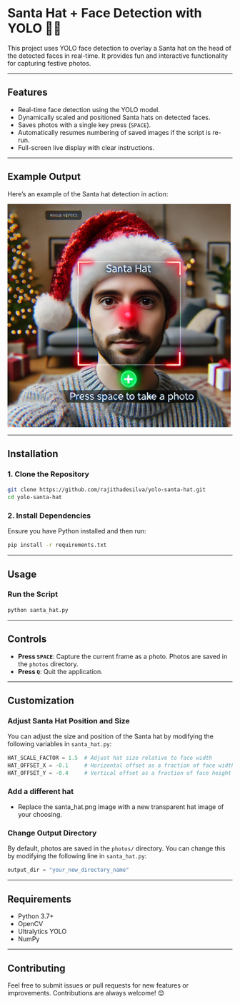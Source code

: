 # Santa Hat + Face Detection with YOLO 🎅📸

This project uses YOLO face detection to overlay a Santa hat on the head of the detected faces in real-time. It provides fun and interactive functionality for capturing festive photos.

---

## Features
- Real-time face detection using the YOLO model.
- Dynamically scaled and positioned Santa hats on detected faces.
- Saves photos with a single key press (`SPACE`).
- Automatically resumes numbering of saved images if the script is re-run.
- Full-screen live display with clear instructions.

---
## Example Output

Here’s an example of the Santa hat detection in action:

<img src="demo.webp" alt="Santa Hat Detection Demo" width="500">

---

## Installation

### 1. Clone the Repository
```bash
git clone https://github.com/rajithadesilva/yolo-santa-hat.git
cd yolo-santa-hat
```

### 2. Install Dependencies
Ensure you have Python installed and then run:
```bash
pip install -r requirements.txt
```
---
## Usage

### Run the Script
```bash
python santa_hat.py
```
---
## Controls

- **Press `SPACE`**: Capture the current frame as a photo. Photos are saved in the `photos` directory.
- **Press `Q`**: Quit the application.
---
## Customization

### Adjust Santa Hat Position and Size
You can adjust the size and position of the Santa hat by modifying the following variables in `santa_hat.py`:

```python
HAT_SCALE_FACTOR = 1.5  # Adjust hat size relative to face width
HAT_OFFSET_X = -0.1     # Horizontal offset as a fraction of face width (-1.0 to 1.0)
HAT_OFFSET_Y = -0.4     # Vertical offset as a fraction of face height (-1.0 to 1.0)
```
### Add a different hat
- Replace the santa_hat.png image with a new transparent hat image of your choosing.
  
### Change Output Directory
By default, photos are saved in the `photos/` directory. You can change this by modifying the following line in `santa_hat.py`:

```python
output_dir = "your_new_directory_name"
```
---
## Requirements
- Python 3.7+
- OpenCV
- Ultralytics YOLO
- NumPy

---
## Contributing

Feel free to submit issues or pull requests for new features or improvements. Contributions are always welcome! 😊
